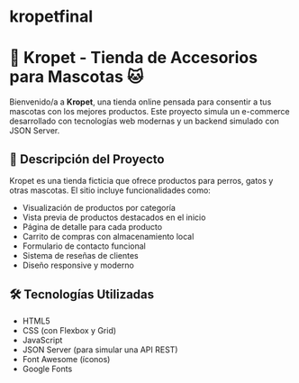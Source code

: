 # kropetfinal
# 🐶 Kropet - Tienda de Accesorios para Mascotas 🐱

Bienvenido/a a **Kropet**, una tienda online pensada para consentir a tus mascotas con los mejores productos. Este proyecto simula un e-commerce desarrollado con tecnologías web modernas y un backend simulado con JSON Server.

## 🚀 Descripción del Proyecto

Kropet es una tienda ficticia que ofrece productos para perros, gatos y otras mascotas. El sitio incluye funcionalidades como:

- Visualización de productos por categoría
- Vista previa de productos destacados en el inicio
- Página de detalle para cada producto
- Carrito de compras con almacenamiento local
- Formulario de contacto funcional
- Sistema de reseñas de clientes
- Diseño responsive y moderno

## 🛠️ Tecnologías Utilizadas

- HTML5
- CSS (con Flexbox y Grid)
- JavaScript
- JSON Server (para simular una API REST)
- Font Awesome (íconos)
- Google Fonts
